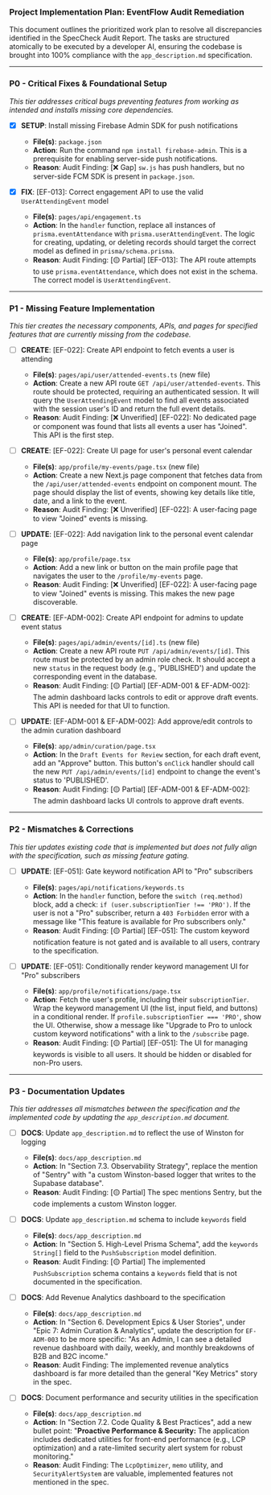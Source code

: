 ### **Project Implementation Plan: EventFlow Audit Remediation**

This document outlines the prioritized work plan to resolve all discrepancies identified in the SpecCheck Audit Report. The tasks are structured atomically to be executed by a developer AI, ensuring the codebase is brought into 100% compliance with the `app_description.md` specification.

---

### **P0 - Critical Fixes & Foundational Setup**

*This tier addresses critical bugs preventing features from working as intended and installs missing core dependencies.*

- [x] **SETUP**: Install missing Firebase Admin SDK for push notifications
    - **File(s)**: `package.json`
    - **Action**: Run the command `npm install firebase-admin`. This is a prerequisite for enabling server-side push notifications.
    - **Reason**: Audit Finding: [❌ Gap] `sw.js` has push handlers, but no server-side FCM SDK is present in `package.json`.

- [x] **FIX**: [EF-013]: Correct engagement API to use the valid `UserAttendingEvent` model
    - **File(s)**: `pages/api/engagement.ts`
    - **Action**: In the `handler` function, replace all instances of `prisma.eventAttendance` with `prisma.userAttendingEvent`. The logic for creating, updating, or deleting records should target the correct model as defined in `prisma/schema.prisma`.
    - **Reason**: Audit Finding: [🟡 Partial] [EF-013]: The API route attempts to use `prisma.eventAttendance`, which does not exist in the schema. The correct model is `UserAttendingEvent`.

---

### **P1 - Missing Feature Implementation**

*This tier creates the necessary components, APIs, and pages for specified features that are currently missing from the codebase.*

- [ ] **CREATE**: [EF-022]: Create API endpoint to fetch events a user is attending
    - **File(s)**: `pages/api/user/attended-events.ts` (new file)
    - **Action**: Create a new API route `GET /api/user/attended-events`. This route should be protected, requiring an authenticated session. It will query the `UserAttendingEvent` model to find all events associated with the session user's ID and return the full event details.
    - **Reason**: Audit Finding: [❌ Unverified] [EF-022]: No dedicated page or component was found that lists all events a user has "Joined". This API is the first step.

- [ ] **CREATE**: [EF-022]: Create UI page for user's personal event calendar
    - **File(s)**: `app/profile/my-events/page.tsx` (new file)
    - **Action**: Create a new Next.js page component that fetches data from the `/api/user/attended-events` endpoint on component mount. The page should display the list of events, showing key details like title, date, and a link to the event.
    - **Reason**: Audit Finding: [❌ Unverified] [EF-022]: A user-facing page to view "Joined" events is missing.

- [ ] **UPDATE**: [EF-022]: Add navigation link to the personal event calendar page
    - **File(s)**: `app/profile/page.tsx`
    - **Action**: Add a new link or button on the main profile page that navigates the user to the `/profile/my-events` page.
    - **Reason**: Audit Finding: [❌ Unverified] [EF-022]: A user-facing page to view "Joined" events is missing. This makes the new page discoverable.

- [ ] **CREATE**: [EF-ADM-002]: Create API endpoint for admins to update event status
    - **File(s)**: `pages/api/admin/events/[id].ts` (new file)
    - **Action**: Create a new API route `PUT /api/admin/events/[id]`. This route must be protected by an admin role check. It should accept a new `status` in the request body (e.g., 'PUBLISHED') and update the corresponding event in the database.
    - **Reason**: Audit Finding: [🟡 Partial] [EF-ADM-001 & EF-ADM-002]: The admin dashboard lacks controls to edit or approve draft events. This API is needed for that UI to function.

- [ ] **UPDATE**: [EF-ADM-001 & EF-ADM-002]: Add approve/edit controls to the admin curation dashboard
    - **File(s)**: `app/admin/curation/page.tsx`
    - **Action**: In the `Draft Events for Review` section, for each draft event, add an "Approve" button. This button's `onClick` handler should call the new `PUT /api/admin/events/[id]` endpoint to change the event's status to 'PUBLISHED'.
    - **Reason**: Audit Finding: [🟡 Partial] [EF-ADM-001 & EF-ADM-002]: The admin dashboard lacks UI controls to approve draft events.

---

### **P2 - Mismatches & Corrections**

*This tier updates existing code that is implemented but does not fully align with the specification, such as missing feature gating.*

- [ ] **UPDATE**: [EF-051]: Gate keyword notification API to "Pro" subscribers
    - **File(s)**: `pages/api/notifications/keywords.ts`
    - **Action**: In the `handler` function, before the `switch (req.method)` block, add a check: `if (user.subscriptionTier !== 'PRO')`. If the user is not a "Pro" subscriber, return a `403 Forbidden` error with a message like "This feature is available for Pro subscribers only."
    - **Reason**: Audit Finding: [🟡 Partial] [EF-051]: The custom keyword notification feature is not gated and is available to all users, contrary to the specification.

- [ ] **UPDATE**: [EF-051]: Conditionally render keyword management UI for "Pro" subscribers
    - **File(s)**: `app/profile/notifications/page.tsx`
    - **Action**: Fetch the user's profile, including their `subscriptionTier`. Wrap the keyword management UI (the list, input field, and buttons) in a conditional render. If `profile.subscriptionTier === 'PRO'`, show the UI. Otherwise, show a message like "Upgrade to Pro to unlock custom keyword notifications" with a link to the `/subscribe` page.
    - **Reason**: Audit Finding: [🟡 Partial] [EF-051]: The UI for managing keywords is visible to all users. It should be hidden or disabled for non-Pro users.

---

### **P3 - Documentation Updates**

*This tier addresses all mismatches between the specification and the implemented code by updating the `app_description.md` document.*

- [ ] **DOCS**: Update `app_description.md` to reflect the use of Winston for logging
    - **File(s)**: `docs/app_description.md`
    - **Action**: In "Section 7.3. Observability Strategy", replace the mention of "Sentry" with "a custom Winston-based logger that writes to the Supabase database".
    - **Reason**: Audit Finding: [🟡 Partial] The spec mentions Sentry, but the code implements a custom Winston logger.

- [ ] **DOCS**: Update `app_description.md` schema to include `keywords` field
    - **File(s)**: `docs/app_description.md`
    - **Action**: In "Section 5. High-Level Prisma Schema", add the `keywords String[]` field to the `PushSubscription` model definition.
    - **Reason**: Audit Finding: [🟡 Partial] The implemented `PushSubscription` schema contains a `keywords` field that is not documented in the specification.

- [ ] **DOCS**: Add Revenue Analytics dashboard to the specification
    - **File(s)**: `docs/app_description.md`
    - **Action**: In "Section 6. Development Epics & User Stories", under "Epic 7: Admin Curation & Analytics", update the description for `EF-ADM-003` to be more specific: "As an Admin, I can see a detailed revenue dashboard with daily, weekly, and monthly breakdowns of B2B and B2C income."
    - **Reason**: Audit Finding: The implemented revenue analytics dashboard is far more detailed than the general "Key Metrics" story in the spec.

- [ ] **DOCS**: Document performance and security utilities in the specification
    - **File(s)**: `docs/app_description.md`
    - **Action**: In "Section 7.2. Code Quality & Best Practices", add a new bullet point: "**Proactive Performance & Security:** The application includes dedicated utilities for front-end performance (e.g., LCP optimization) and a rate-limited security alert system for robust monitoring."
    - **Reason**: Audit Finding: The `LcpOptimizer`, `memo` utility, and `SecurityAlertSystem` are valuable, implemented features not mentioned in the spec.